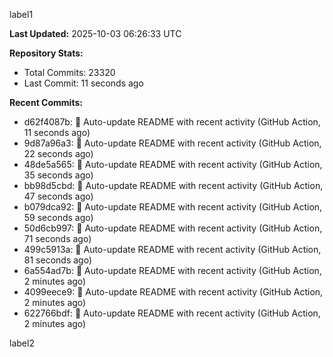 
label1 
<!-- ACTIVITY_START -->
**Last Updated:** 2025-10-03 06:26:33 UTC

**Repository Stats:**
- Total Commits: 23320
- Last Commit: 11 seconds ago

**Recent Commits:**
- d62f4087b: 🤖 Auto-update README with recent activity (GitHub Action, 11 seconds ago)
- 9d87a96a3: 🤖 Auto-update README with recent activity (GitHub Action, 22 seconds ago)
- 48de5a565: 🤖 Auto-update README with recent activity (GitHub Action, 35 seconds ago)
- bb98d5cbd: 🤖 Auto-update README with recent activity (GitHub Action, 47 seconds ago)
- b079dca92: 🤖 Auto-update README with recent activity (GitHub Action, 59 seconds ago)
- 50d6cb997: 🤖 Auto-update README with recent activity (GitHub Action, 71 seconds ago)
- 499c5913a: 🤖 Auto-update README with recent activity (GitHub Action, 81 seconds ago)
- 6a554ad7b: 🤖 Auto-update README with recent activity (GitHub Action, 2 minutes ago)
- 4099eece9: 🤖 Auto-update README with recent activity (GitHub Action, 2 minutes ago)
- 622766bdf: 🤖 Auto-update README with recent activity (GitHub Action, 2 minutes ago)
<!-- ACTIVITY_END -->

label2

